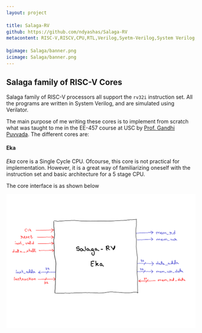 ```yaml
---
layout: project

title: Salaga-RV
github: https://github.com/ndyashas/Salaga-RV
metacontent: RISC-V,RISCV,CPU,RTL,Verilog,Syetm-Verilog,System Verilog,RTL-Design,Computer-Architecture,CPU-Design,Computer Architecture,CPU Design,

bgimage: Salaga/banner.png
icimage: Salaga/banner.png
---
```


## Salaga family of RISC-V Cores
Salaga family of RISC-V processors all support the `rv32i` instruction set. All the programs are written in System Verilog, and are simulated using Verilator.

The main purpose of me writing these cores is to implement from scratch what was taught to me in the EE-457 course at USC by [Prof. Gandhi Puvvada](https://viterbi.usc.edu/directory/faculty/Puvvada/Gandhi). The different cores are:

#### Eka
*Eka* core is a Single Cycle CPU. Ofcourse, this core is not practical for implementation. However, it is a great way of familiarizing oneself with the instruction set and basic architecture for a 5 stage CPU.

The core interface is as shown below
<div class="row gtr-50 gtr-uniform">
     <div class="col-12"><span class="image fit"><img src="/images/Salaga/Eka/core-interface.png" alt="core-interface" /></span></div>
</div>
